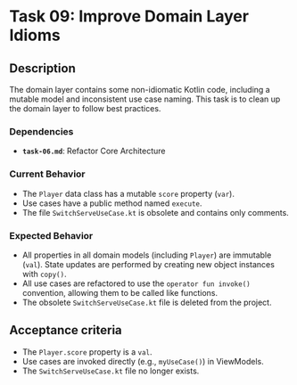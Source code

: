 # Task 09: Improve Domain Layer Idioms

## Description

The domain layer contains some non-idiomatic Kotlin code, including a mutable model and inconsistent use case naming. This task is to clean up the domain layer to follow best practices.

### Dependencies

- **`task-06.md`**: Refactor Core Architecture

### Current Behavior

-   The `Player` data class has a mutable `score` property (`var`).
-   Use cases have a public method named `execute`.
-   The file `SwitchServeUseCase.kt` is obsolete and contains only comments.

### Expected Behavior

-   All properties in all domain models (including `Player`) are immutable (`val`). State updates are performed by creating new object instances with `copy()`.
-   All use cases are refactored to use the `operator fun invoke()` convention, allowing them to be called like functions.
-   The obsolete `SwitchServeUseCase.kt` file is deleted from the project.

## Acceptance criteria

- The `Player.score` property is a `val`.
- Use cases are invoked directly (e.g., `myUseCase()`) in ViewModels.
- The `SwitchServeUseCase.kt` file no longer exists.
